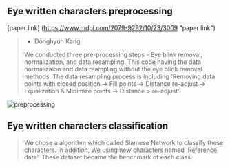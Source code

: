 ## Eye written characters preprocessing

[paper link] (https://www.mdpi.com/2079-9292/10/23/3009 "paper link")

> - Donghyun Kang
> 
> We conducted three pre-processing steps - Eye blink removal, normalization, and data resampling.
> This code having the data normalizaion and data reampling without the eye blink removal methods.
> The data resampling process is including 'Removing data points with closed position -> Fill points -> Distance re-adjust -> Equalization & Minimize points -> Distance > re-adjust'

![preprocessing](https://user-images.githubusercontent.com/48580174/137443414-b34f5afb-d677-44f3-b6da-d8a98243805a.png)


## Eye written characters classification

> We chose a algorithm which called Siamese Network to classify these characters.
> In addition, We using new characters named 'Reference data'. These dataset became the benchmark of each class
